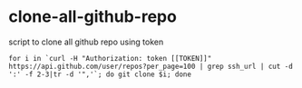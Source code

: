 # clone-all-github-repo
script to clone all github repo using token

```
for i in `curl -H "Authorization: token [[TOKEN]]" https://api.github.com/user/repos?per_page=100 | grep ssh_url | cut -d ':' -f 2-3|tr -d '",'`; do git clone $i; done
```
